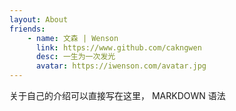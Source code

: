 ```yaml
---
layout: About
friends:
    - name: 文森 | Wenson
      link: https://www.github.com/cakngwen
      desc: 一生为一次发光
      avatar: https://iwenson.com/avatar.jpg
---
```


关于自己的介绍可以直接写在这里， MARKDOWN 语法